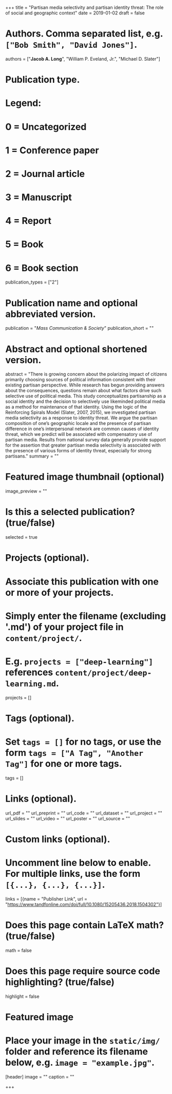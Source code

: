 +++
title = "Partisan media selectivity and partisan identity threat: The role of social and geographic context"
date = 2019-01-02
draft = false

# Authors. Comma separated list, e.g. `["Bob Smith", "David Jones"]`.
authors = ["**Jacob A. Long**", "William P. Eveland, Jr.",
"Michael D. Slater"]

# Publication type.
# Legend:
# 0 = Uncategorized
# 1 = Conference paper
# 2 = Journal article
# 3 = Manuscript
# 4 = Report
# 5 = Book
# 6 = Book section
publication_types = ["2"]

# Publication name and optional abbreviated version.
publication = "*Mass Communication & Society*"
publication_short = ""

# Abstract and optional shortened version.
abstract = "There is growing concern about the polarizing impact of citizens primarily choosing sources of political information consistent with their existing partisan perspective. While research has begun providing answers about the consequences, questions remain about what factors drive such selective use of political media. This study conceptualizes partisanship as a social identity and the decision to selectively use likeminded political media as a method for maintenance of that identity. Using the logic of the Reinforcing Spirals Model (Slater, 2007, 2015), we investigated partisan media selectivity as a response to identity threat. We argue the partisan composition of one’s geographic locale and the presence of partisan difference in one’s interpersonal network are common causes of identity threat, which we predict will be associated with compensatory use of partisan media. Results from national survey data generally provide support for the assertion that greater partisan media selectivity is associated with the presence of various forms of identity threat, especially for strong partisans."
summary = ""

# Featured image thumbnail (optional)
image_preview = ""

# Is this a selected publication? (true/false)
selected = true

# Projects (optional).
#   Associate this publication with one or more of your projects.
#   Simply enter the filename (excluding '.md') of your project file in `content/project/`.
#   E.g. `projects = ["deep-learning"]` references `content/project/deep-learning.md`.
projects = []

# Tags (optional).
#   Set `tags = []` for no tags, or use the form `tags = ["A Tag", "Another Tag"]` for one or more tags.
tags = []

# Links (optional).
url_pdf = ""
url_preprint = ""
url_code = ""
url_dataset = ""
url_project = ""
url_slides = ""
url_video = ""
url_poster = ""
url_source = ""

# Custom links (optional).
#   Uncomment line below to enable. For multiple links, use the form `[{...}, {...}, {...}]`.
links = [{name = "Publisher Link", url = "https://www.tandfonline.com/doi/full/10.1080/15205436.2018.1504302"}]

# Does this page contain LaTeX math? (true/false)
math = false

# Does this page require source code highlighting? (true/false)
highlight = false

# Featured image
# Place your image in the `static/img/` folder and reference its filename below, e.g. `image = "example.jpg"`.
[header]
image = ""
caption = ""

+++
